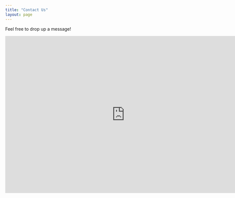 ```yaml
---
title: "Contact Us"
layout: page
---
```


Feel free to drop up a message!

<iframe src="https://docs.google.com/forms/d/e/1FAIpQLSfaP3g6cgP1PogcSTfm6HuZJxLYpt9OvjmEp0eg1V8snbNMrQ/viewform?embedded=true" width="760" height="500" frameborder="0" marginheight="0" marginwidth="0">Loading...</iframe>


